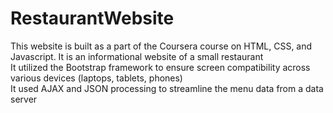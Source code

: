 # RestaurantWebsite
This website is built as a part of the Coursera course on HTML, CSS, and Javascript. It is an informational website of a small restaurant <br >
It utilized the Bootstrap framework to ensure screen compatibility across various devices (laptops, tablets, phones)<br >
It used AJAX and JSON processing to streamline the menu data from a data server<br >
